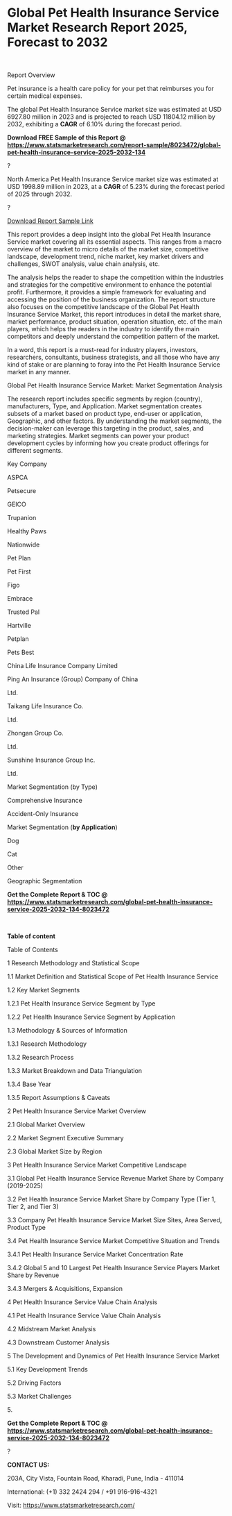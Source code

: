 <h1>Global Pet Health Insurance Service Market Research Report 2025, Forecast to 2032</h1><br/><p>Report Overview</p>
 
 
 
 <p>Pet insurance is a health care policy for your pet that reimburses you for certain medical expenses.</p>
 
 
 
 <p>The global Pet Health Insurance Service market size was estimated at USD 6927.80 million in 2023 and is projected to reach USD 11804.12 million by 2032, exhibiting a <strong>CAGR</strong> of 6.10% during the forecast period.</p>
 
 
 
 <div><b>Download FREE Sample of this Report @ <a href="https://www.statsmarketresearch.com/download-free-sample/8023472/global-pet-health-insurance-service-2025-2032-134">https://www.statsmarketresearch.com/report-sample/8023472/global-pet-health-insurance-service-2025-2032-134</a></b></div>
 
 
 
 <p>? </p>
 
 
 
 <p>North America Pet Health Insurance Service market size was estimated at USD 1998.89 million in 2023, at a <strong>CAGR</strong> of 5.23% during the forecast period of 2025 through 2032.</p>
 
 
 
 <p>? </p>
 
 
 
 <p><a href="https://www.statsmarketresearch.com/download-free-sample/8023472/global-pet-health-insurance-service-2025-2032-134">Download Report Sample Link</a></p>
 
 
 
 <p>This report provides a deep insight into the global Pet Health Insurance Service market covering all its essential aspects. This ranges from a macro overview of the market to micro details of the market size, competitive landscape, development trend, niche market, key market drivers and challenges, SWOT analysis, value chain analysis, etc.</p>
 
 
 
 <p>The analysis helps the reader to shape the competition within the industries and strategies for the competitive environment to enhance the potential profit. Furthermore, it provides a simple framework for evaluating and accessing the position of the business organization. The report structure also focuses on the competitive landscape of the Global Pet Health Insurance Service Market, this report introduces in detail the market share, market performance, product situation, operation situation, etc. of the main players, which helps the readers in the industry to identify the main competitors and deeply understand the competition pattern of the market.</p>
 
 
 
 <p>In a word, this report is a must-read for industry players, investors, researchers, consultants, business strategists, and all those who have any kind of stake or are planning to foray into the Pet Health Insurance Service market in any manner.</p>
 
 
 
 <p>Global Pet Health Insurance Service Market: Market Segmentation Analysis</p>
 
 
 
 <p>The research report includes specific segments by region (country), manufacturers, Type, and Application. Market segmentation creates subsets of a market based on product type, end-user or application, Geographic, and other factors. By understanding the market segments, the decision-maker can leverage this targeting in the product, sales, and marketing strategies. Market segments can power your product development cycles by informing how you create product offerings for different segments.</p>
 
 
 
 <p>Key Company</p>
 
 
 
 <p>ASPCA</p>
 
 
 
 <p>Petsecure</p>
 
 
 
 <p>GEICO</p>
 
 
 
 <p>Trupanion</p>
 
 
 
 <p>Healthy Paws</p>
 
 
 
 <p>Nationwide</p>
 
 
 
 <p>Pet Plan</p>
 
 
 
 <p>Pet First</p>
 
 
 
 <p>Figo</p>
 
 
 
 <p>Embrace</p>
 
 
 
 <p>Trusted Pal</p>
 
 
 
 <p>Hartville</p>
 
 
 
 <p>Petplan</p>
 
 
 
 <p>Pets Best</p>
 
 
 
 <p>China Life Insurance Company Limited</p>
 
 
 
 <p>Ping An Insurance (Group) Company of China</p>
 
 
 
 <p>Ltd.</p>
 
 
 
 <p>Taikang Life Insurance Co.</p>
 
 
 
 <p>Ltd.</p>
 
 
 
 <p>Zhongan Group Co.</p>
 
 
 
 <p>Ltd.</p>
 
 
 
 <p>Sunshine Insurance Group Inc.</p>
 
 
 
 <p>Ltd.</p>
 
 
 
 <p>Market Segmentation (by Type)</p>
 
 
 
 <p>Comprehensive Insurance</p>
 
 
 
 <p>Accident-Only Insurance</p>
 
 
 
 <p>Market Segmentation (<strong>by Application</strong>)</p>
 
 
 
 <p>Dog</p>
 
 
 
 <p>Cat</p>
 
 
 
 <p>Other</p>
 
 
 
 <p>Geographic Segmentation</p>
 
 
 
 <div><b>Get the Complete Report & TOC @ <a href="https://www.statsmarketresearch.com/global-pet-health-insurance-service-2025-2032-134-8023472">https://www.statsmarketresearch.com/global-pet-health-insurance-service-2025-2032-134-8023472</a></b></div>
 
 
 
 <p><br />
 
 <b>Table of content</b></p>
 
 
 
 <p>Table of Contents<br />
 
 1 Research Methodology and Statistical Scope<br />
 
 1.1 Market Definition and Statistical Scope of Pet Health Insurance Service<br />
 
 1.2 Key Market Segments<br />
 
 1.2.1 Pet Health Insurance Service Segment by Type<br />
 
 1.2.2 Pet Health Insurance Service Segment by Application<br />
 
 1.3 Methodology & Sources of Information<br />
 
 1.3.1 Research Methodology<br />
 
 1.3.2 Research Process<br />
 
 1.3.3 Market Breakdown and Data Triangulation<br />
 
 1.3.4 Base Year<br />
 
 1.3.5 Report Assumptions & Caveats<br />
 
 2 Pet Health Insurance Service Market Overview<br />
 
 2.1 Global Market Overview<br />
 
 2.2 Market Segment Executive Summary<br />
 
 2.3 Global Market Size by Region<br />
 
 3 Pet Health Insurance Service Market Competitive Landscape<br />
 
 3.1 Global Pet Health Insurance Service Revenue Market Share by Company (2019-2025)<br />
 
 3.2 Pet Health Insurance Service Market Share by Company Type (Tier 1, Tier 2, and Tier 3)<br />
 
 3.3 Company Pet Health Insurance Service Market Size Sites, Area Served, Product Type<br />
 
 3.4 Pet Health Insurance Service Market Competitive Situation and Trends<br />
 
 3.4.1 Pet Health Insurance Service Market Concentration Rate<br />
 
 3.4.2 Global 5 and 10 Largest Pet Health Insurance Service Players Market Share by Revenue<br />
 
 3.4.3 Mergers & Acquisitions, Expansion<br />
 
 4 Pet Health Insurance Service Value Chain Analysis<br />
 
 4.1 Pet Health Insurance Service Value Chain Analysis<br />
 
 4.2 Midstream Market Analysis<br />
 
 4.3 Downstream Customer Analysis<br />
 
 5 The Development and Dynamics of Pet Health Insurance Service Market<br />
 
 5.1 Key Development Trends<br />
 
 5.2 Driving Factors<br />
 
 5.3 Market Challenges<br />
 
 5.</p>
 
 
 
 <div><b>Get the Complete Report & TOC @ <a href="https://www.statsmarketresearch.com/global-pet-health-insurance-service-2025-2032-134-8023472">https://www.statsmarketresearch.com/global-pet-health-insurance-service-2025-2032-134-8023472</a></b></div>
 
 
 
 <p>? </p>
 
 
 
 <p><b>CONTACT US:</b><br />
 
 203A, City Vista, Fountain Road, Kharadi, Pune, India - 411014<br />
 
 International: (+1) 332 2424 294 / +91 916-916-4321<br />
 
 Visit: <a href="https://www.statsmarketresearch.com/">https://www.statsmarketresearch.com/</a></p>
